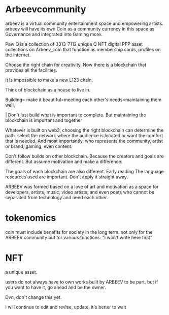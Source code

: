 # Arbeevcommunity
arbeev is a virtual community  entertainment space and empowering artists.  arbeev will have its own Coin as a community currency in this space as Governance and integrated into Gaming more. 

Paw Q is a collection of 3313_7112 unique Q NFT digital PFP asset collections on Arbeev_com that function as membership cards, profiles on the internet.

Choose the right chain for creativity. Now there is a blockchain that provides all the facilities.
 
It is impossible to make a new L123 chain. 

Think of blockchain as a house to live in.

Building= make it beautiful=meeting each other's needs=maintaining them well, 

| Don't just build what is important to complete. But maintaining the blockchain is important and together

Whatever is built on web3, choosing the right blockchain can determine the path. select the network where the audience is located 
or want the comfort that is needed. And most importantly, who represents the community, artist or brand, gaming, even content.

Don't follow builds on other blockchain. 
Because the creators and goals are different. But assume motivation and make a difference. 

The goals of each blockchain are also different. Early reading The language resources used are important. Don't apply it straight away.

ARBEEV was formed based on a love of art and motivation as a space for developers, artists, music, video artists, and even poets who cannot be separated from technology and need each other.

# tokenomics
coin 
must include benefits for society in the long term.
not only for the ARBEEV community but for various functions. 
"I won't write here first"

# NFT
a unique asset.

users do not always have to own works built by ARBEEV to be part.
but if you want to have it, go ahead and be the owner. 

Dvn, don't change this yet.

I will continue to edit and revise, update, it's better to wait
